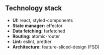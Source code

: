 ## Technology stack

- **UI:** react, styled-components
- **State manager:** effector
- **Data fetching:** farfetched
- **Routing:** atomic-router
- **Lint:** eslint, prettier
- **Architecture:** feature-sliced-design (FSD)
